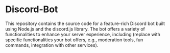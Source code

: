 # Discord-Bot
This repository contains the source code for a feature-rich Discord bot built using Node.js and the discord.js library. The bot offers a variety of functionalities to enhance your server experience, including (replace with specific functionalities your bot offers, e.g., moderation tools, fun commands, integration with other services).
